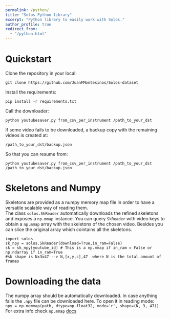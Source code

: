 ```yaml
---
permalink: /python/
title: "Solos Python library"
excerpt: "Python library to easily work with Solos."
author_profile: true
redirect_from: 
  - "/python.html"
---
```


# Quickstart  
Clone the repository in your local: 
```
git clone https://github.com/JuanFMontesinos/Solos-dataset
```
Install the requirements:
```
pip install -r requirements.txt
```
Call the downloader:
```
python youtubesaver.py from_csv_per_instrument /path_to_your_dst
```
If some video fails to be downloaded, a backup copy with the remaining videos is created at:
```
/path_to_your_dst/backup.json
```
So that you can resume from:
```
python youtubesaver.py from_csv_per_instrument /path_to_your_dst /path_to_your_dst/backup.json
```
# Skeletons and Numpy  
Skeletons are provided as a numpy memory map file in order to have a versatile scalable way of reading them.  
The class `solos.SkReader` automatically downloads the refined skeletons and exposes a `np.mmap` instance. You can query `SkReader` with 
video keys to obtain a `np.mmap` array with the skeletons of the chosen video. Besides you can slice the original array which cointains all the skeletons.  

```
import solos
sk_npy = solos.SkReader(download=True,in_ram=False)
sk = sk_npy[youtube_id] # This is a np.mmap if in_ram = False or np.ndarray if in_ram=True
#sk shape is Nx3x47 --> N,[x,y,c],47  where N is the total amount of frames
```

# Downloading the data  
The numpy array should be automatically downloaded. In case anything fails the `.npy` file can be downloaded here. 
To open it in reading mode:  
`npy = np.memmap(path, dtype=np.float32, mode='r', shape=(N, 3, 47))`
For extra info check `np.mmap` [docs](https://het.as.utexas.edu/HET/Software/Numpy/reference/generated/numpy.memmap.html)
